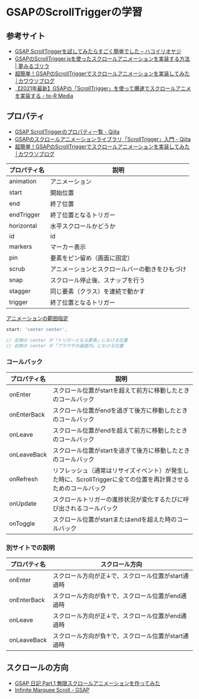 # GSAPのScrollTriggerの学習

## 参考サイト

- [GSAP ScrollTriggerを試してみたらすごく簡単でした – ハコイリオヤジ](https://hakoirioyaji.com/blog/gsap-scrolltrigger/)
- [GSAPのScrollTrigger.jsを使ったスクロールアニメーションを実装する方法 | 夢みるゴリラ](https://yumegori.com/gsap-scrolltrigger)
- [超簡単！GSAPのScrollTriggerでスクロールアニメーションを実装してみた│カワウソブログ](https://kawausoblog.jp/coding-13/)
- [【2021年最新】GSAPの「ScrollTrigger」を使って爆速でスクロールアニメを実装する - to-R Media](https://www.to-r.net/media/scrolltrigger/)

## プロパティ
- [GSAP ScrollTriggerのプロパティ一覧 - Qiita](https://qiita.com/heeroo_ymsw/items/ae22e4cee8c6a08ff852)
- [GSAPのスクロールアニメーションライブラリ「ScrollTrigger」入門 - Qiita](https://qiita.com/k_watanabe_51/items/264542b564187d95a3e4)
- [超簡単！GSAPのScrollTriggerでスクロールアニメーションを実装してみた│カワウソブログ](https://kawausoblog.jp/coding-13/)

|プロパティ名|説明|
|-|-|
|animation|アニメーション|
|start|開始位置|
|end|終了位置|
|endTrigger|終了位置となるトリガー|
|horizontal|水平スクロールかどうか|
|id|id|
|markers|マーカー表示|
|pin|要素をピン留め（画面に固定）|
|scrub|アニメーションとスクロールバーの動きをひもづけ|
|snap|スクロール停止後、スナップを行う|
|stagger|同じ要素（クラス）を連続で動かす|
|trigger|終了位置となるトリガー|

[アニメーションの範囲指定](https://qiita.com/k_watanabe_51/items/264542b564187d95a3e4#%E3%82%A2%E3%83%8B%E3%83%A1%E3%83%BC%E3%82%B7%E3%83%A7%E3%83%B3%E3%81%AE%E7%AF%84%E5%9B%B2%E6%8C%87%E5%AE%9A)

```js
start: 'center center',

// 左側の center が「トリガーとなる要素」における位置
// 右側の center が「ブラウザの画面内」における位置
```


### コールバック

|プロパティ名|説明|
|-|-|
|onEnter|スクロール位置がstartを超えて前方に移動したときのコールバック|
|onEnterBack|スクロール位置がendを過ぎて後方に移動したときのコールバック|
|onLeave|スクロール位置がendを超えて前方に移動したときのコールバック|
|onLeaveBack|スクロール位置がstartを過ぎて後方に移動したときのコールバック|
|onRefresh|リフレッシュ（通常はリサイズイベント）が発生した時に、ScrollTriggerに全ての位置を再計算させるためのコールバック|
|onUpdate|スクロールトリガーの進捗状況が変化するたびに呼び出されるコールバック|
|onToggle|スクロール位置がstartまたはendを超えた時のコールバック|

### 別サイトでの説明

|プロパティ名|スクロール方向|
|-|-|
|onEnter|スクロール方向が正↓で、スクロール位置がstart通過時|
|onEnterBack|スクロール方向が負↑で、スクロール位置がend通過時|
|onLeave|スクロール方向が正↓で、スクロール位置がend通過時|
|onLeaveBack|スクロール方向が負↑で、スクロール位置がstart通過時|

## スクロールの方向
- [GSAP 日記 Part.1 無限スクロールアニメーションを作ってみた](https://zenn.dev/yuhua_shi/articles/2b47d07c92aa6a)
- [Infinite Marquee Scroll - GSAP](https://codepen.io/bappla/pen/abpyGQy)
